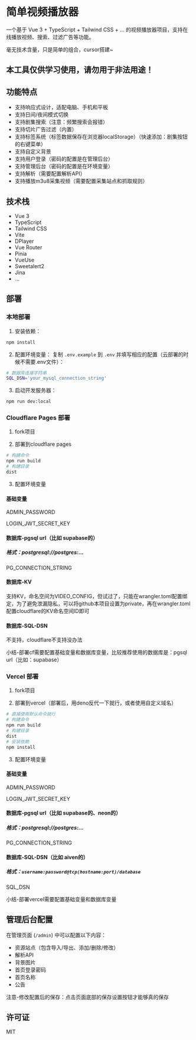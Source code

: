 # 简单视频播放器

一个基于 Vue 3 + TypeScript + Tailwind CSS + ... 的视频播放器项目，支持在线播放视频、搜索、过滤广告等功能。

毫无技术含量，只是简单的组合，cursor搭建~

## 本工具仅供学习使用，请勿用于非法用途！


## 功能特点

- 支持响应式设计，适配电脑、手机和平板
- 支持日间/夜间模式切换
- 支持剧集搜索（注意：频繁搜索会报错）
- 支持切片广告过滤（内置）
- 支持标签系统（标签数据保存在浏览器localStorage）（快速添加：剧集按钮的右键菜单）
- 支持自定义背景
- 支持用户登录（密码的配置是在管理后台）
- 支持管理后台（密码的配置是在环境变量）
- 支持解析（需要配置解析API）
- 支持播放m3u8采集视频（需要配置采集站点和抓取规则）

## 技术栈

- Vue 3
- TypeScript
- Tailwind CSS
- Vite
- DPlayer
- Vue Router
- Pinia
- VueUse
- Sweetalert2
- Jina
- ...

## 部署

### 本地部署

1. 安装依赖：
```bash
npm install
```

2. 配置环境变量：
复制 `.env.example` 到 `.env` 并填写相应的配置（云部署的时候不需要.env文件）：
```bash
# 数据库连接字符串
SQL_DSN='your_mysql_connection_string'
```

3. 启动开发服务器：
```bash
npm run dev:local
```

### Cloudflare Pages 部署

1. fork项目

2. 部署到cloudflare pages
```bash
# 构建命令
npm run build
# 构建目录
dist
```

3. 配置环境变量
#### 基础变量
ADMIN_PASSWORD

LOGIN_JWT_SECRET_KEY

#### 数据库-pgsql url（比如 supabase的）
##### 格式：postgresql://postgres:...
PG_CONNECTION_STRING

#### 数据库-KV
支持KV，命名空间为VIDEO_CONFIG，但试过了，只能在wrangler.toml配置绑定，为了避免泄漏隐私，可以将github本项目设置为private，再在wrangler.toml配置cloudflare的KV命名空间ID即可

#### 数据库-SQL-DSN
不支持，cloudflare不支持没办法

小结-部署cf需要配置基础变量和数据库变量，比较推荐使用的数据库是：pgsql url（比如：supabase）

### Vercel 部署

1. fork项目

2. 部署到vercel（部署后，用deno反代一下就行，或者使用自定义域名）
```bash
# 直接使用默认命令就行
# 构建命令
npm run build
# 构建目录
dist
# 安装依赖
npm install
```

3. 配置环境变量
#### 基础变量
ADMIN_PASSWORD

LOGIN_JWT_SECRET_KEY

#### 数据库-pgsql url（比如 supabase的、neon的）
##### 格式：postgresql://postgres:...
PG_CONNECTION_STRING

#### 数据库-SQL-DSN（比如 aiven的）
##### 格式：`username:password@tcp(hostname:port)/database`  
SQL_DSN

小结-部署vercel需要配置基础变量和数据库变量

## 管理后台配置

在管理页面 (`/admin`) 中可以配置以下内容：

- 资源站点（包含导入/导出、添加/删除/修改）
- 解析API
- 背景图片
- 首页登录密码
- 首页名称
- 公告

注意-修改配置后的保存：点击页面底部的保存设置按钮才能够真的保存

## 许可证

MIT 

